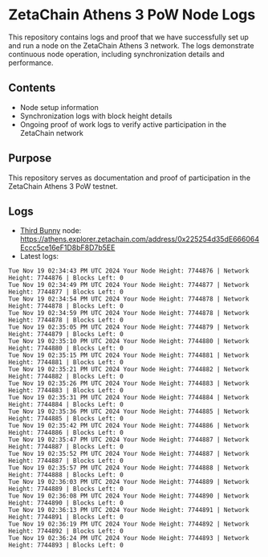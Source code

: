 # ZetaChain Athens 3 PoW Node Logs
This repository contains logs and proof that we have successfully set up and run a node on the ZetaChain Athens 3 network. The logs demonstrate continuous node operation, including synchronization details and performance.

## Contents
- Node setup information
- Synchronization logs with block height details
- Ongoing proof of work logs to verify active participation in the ZetaChain network

## Purpose
This repository serves as documentation and proof of participation in the ZetaChain Athens 3 PoW testnet.

## Logs

- [Third Bunny](https://thirdbunny.xyz/) node: https://athens.explorer.zetachain.com/address/0x225254d35dE666064Eccc5ce16eF1D8bF8D7b5EE
- Latest logs:
```
Tue Nov 19 02:34:43 PM UTC 2024 Your Node Height: 7744876 | Network Height: 7744876 | Blocks Left: 0
Tue Nov 19 02:34:49 PM UTC 2024 Your Node Height: 7744877 | Network Height: 7744877 | Blocks Left: 0
Tue Nov 19 02:34:54 PM UTC 2024 Your Node Height: 7744878 | Network Height: 7744878 | Blocks Left: 0
Tue Nov 19 02:34:59 PM UTC 2024 Your Node Height: 7744878 | Network Height: 7744878 | Blocks Left: 0
Tue Nov 19 02:35:05 PM UTC 2024 Your Node Height: 7744879 | Network Height: 7744879 | Blocks Left: 0
Tue Nov 19 02:35:10 PM UTC 2024 Your Node Height: 7744880 | Network Height: 7744880 | Blocks Left: 0
Tue Nov 19 02:35:15 PM UTC 2024 Your Node Height: 7744881 | Network Height: 7744881 | Blocks Left: 0
Tue Nov 19 02:35:21 PM UTC 2024 Your Node Height: 7744882 | Network Height: 7744882 | Blocks Left: 0
Tue Nov 19 02:35:26 PM UTC 2024 Your Node Height: 7744883 | Network Height: 7744883 | Blocks Left: 0
Tue Nov 19 02:35:31 PM UTC 2024 Your Node Height: 7744884 | Network Height: 7744884 | Blocks Left: 0
Tue Nov 19 02:35:36 PM UTC 2024 Your Node Height: 7744885 | Network Height: 7744885 | Blocks Left: 0
Tue Nov 19 02:35:42 PM UTC 2024 Your Node Height: 7744886 | Network Height: 7744886 | Blocks Left: 0
Tue Nov 19 02:35:47 PM UTC 2024 Your Node Height: 7744887 | Network Height: 7744887 | Blocks Left: 0
Tue Nov 19 02:35:52 PM UTC 2024 Your Node Height: 7744887 | Network Height: 7744887 | Blocks Left: 0
Tue Nov 19 02:35:57 PM UTC 2024 Your Node Height: 7744888 | Network Height: 7744888 | Blocks Left: 0
Tue Nov 19 02:36:03 PM UTC 2024 Your Node Height: 7744889 | Network Height: 7744889 | Blocks Left: 0
Tue Nov 19 02:36:08 PM UTC 2024 Your Node Height: 7744890 | Network Height: 7744890 | Blocks Left: 0
Tue Nov 19 02:36:13 PM UTC 2024 Your Node Height: 7744891 | Network Height: 7744891 | Blocks Left: 0
Tue Nov 19 02:36:19 PM UTC 2024 Your Node Height: 7744892 | Network Height: 7744892 | Blocks Left: 0
Tue Nov 19 02:36:24 PM UTC 2024 Your Node Height: 7744893 | Network Height: 7744893 | Blocks Left: 0
```
